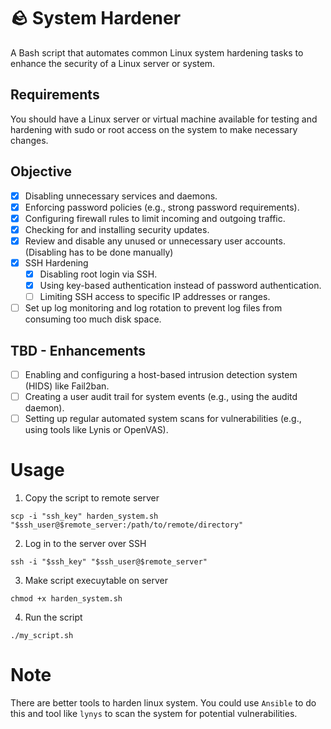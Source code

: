 # 🪨 System Hardener

A Bash script that automates common Linux system hardening tasks to enhance the security of a Linux server or system.

## Requirements
You should have a Linux server or virtual machine available for testing and hardening with sudo or root access on the system to make necessary changes.

## Objective
- [x] Disabling unnecessary services and daemons.
- [x] Enforcing password policies (e.g., strong password requirements).
- [x] Configuring firewall rules to limit incoming and outgoing traffic.
- [x] Checking for and installing security updates.
- [x] Review and disable any unused or unnecessary user accounts. (Disabling has to be done manually)
- [x] SSH Hardening
    - [x] Disabling root login via SSH.
    - [x] Using key-based authentication instead of password authentication.
    - [ ] Limiting SSH access to specific IP addresses or ranges.
- [ ] Set up log monitoring and log rotation to prevent log files from consuming too much disk space.

## TBD - Enhancements
- [ ] Enabling and configuring a host-based intrusion detection system (HIDS) like Fail2ban.
- [ ] Creating a user audit trail for system events (e.g., using the auditd daemon).
- [ ] Setting up regular automated system scans for vulnerabilities (e.g., using tools like Lynis or OpenVAS).

# Usage
1. Copy the script to remote server
```
scp -i "ssh_key" harden_system.sh "$ssh_user@$remote_server:/path/to/remote/directory"
```
2. Log in to the server over SSH
```
ssh -i "$ssh_key" "$ssh_user@$remote_server"
```
3. Make script execuytable on server
```
chmod +x harden_system.sh
```
4. Run the script
```
./my_script.sh
```

# Note
There are better tools to harden linux system. You could use `Ansible` to do this and tool like `lynys` to scan the system for potential vulnerabilities.